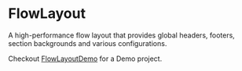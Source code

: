 # FlowLayout

A high-performance flow layout that provides global headers, footers, section backgrounds and various configurations.

Checkout <a href="https://github.com/shaps80/FlowLayout-Demo">FlowLayoutDemo</a> for a Demo project.
